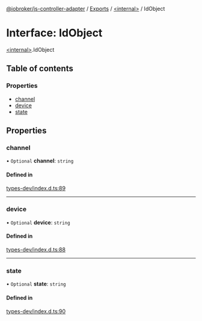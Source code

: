 [@iobroker/js-controller-adapter](../README.md) / [Exports](../modules.md) / [\<internal\>](../modules/internal_.md) / IdObject

# Interface: IdObject

[\<internal\>](../modules/internal_.md).IdObject

## Table of contents

### Properties

- [channel](internal_.IdObject.md#channel)
- [device](internal_.IdObject.md#device)
- [state](internal_.IdObject.md#state)

## Properties

### channel

• `Optional` **channel**: `string`

#### Defined in

[types-dev/index.d.ts:89](https://github.com/ioBroker/ioBroker.js-controller/blob/9a3639aedf4d283ec031e1ded125b70fb2f2e3cd/packages/types-dev/index.d.ts#L89)

___

### device

• `Optional` **device**: `string`

#### Defined in

[types-dev/index.d.ts:88](https://github.com/ioBroker/ioBroker.js-controller/blob/9a3639aedf4d283ec031e1ded125b70fb2f2e3cd/packages/types-dev/index.d.ts#L88)

___

### state

• `Optional` **state**: `string`

#### Defined in

[types-dev/index.d.ts:90](https://github.com/ioBroker/ioBroker.js-controller/blob/9a3639aedf4d283ec031e1ded125b70fb2f2e3cd/packages/types-dev/index.d.ts#L90)
